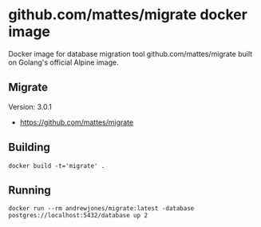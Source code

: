 # github.com/mattes/migrate docker image

Docker image for database migration tool github.com/mattes/migrate built on Golang's official Alpine image.

## Migrate

Version: 3.0.1

* https://github.com/mattes/migrate

## Building

```
docker build -t='migrate' .
```

## Running

```
docker run --rm andrewjones/migrate:latest -database postgres://localhost:5432/database up 2
```
